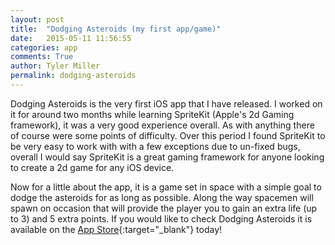 ```yaml
---
layout: post
title:  "Dodging Asteroids (my first app/game)"
date:   2015-05-11 11:56:55
categories: app
comments: True
author: Tyler Miller
permalink: dodging-asteroids
---
```


Dodging Asteroids is the very first iOS app that I have released. I worked on it for around two months while learning SpriteKit (Apple's 2d Gaming framework), it was a very good experience overall. As with anything there of course were some points of difficulty. Over this period I found SpriteKit to be very easy to work with with a few exceptions due to un-fixed bugs, overall I would say SpriteKit is a great gaming framework for anyone looking to create a 2d game for any iOS device. 

Now for a little about the app, it is a game set in space with a simple goal to dodge the asteroids for as long as possible. Along the way spacemen will spawn on occasion that will provide the player you to gain an extra life (up to 3) and 5 extra points. If you would like to check Dodging Asteroids it is available on the [App Store](https://itunes.apple.com/us/app/dodging-asteriods/id969815744?mt=8){:target="_blank"} today!
